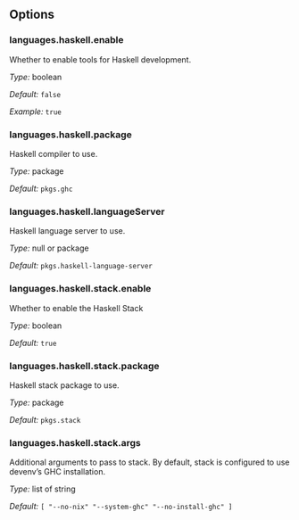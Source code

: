 [comment]: # (Do not edit this file as it is autogenerated. Go to docs/individual-docs if you want to make edits.)


[comment]: # (Please add your documentation on top of this line)

## Options

### languages\.haskell\.enable

Whether to enable tools for Haskell development\.



*Type:*
boolean



*Default:*
` false `



*Example:*
` true `



### languages\.haskell\.package



Haskell compiler to use\.



*Type:*
package



*Default:*
` pkgs.ghc `



### languages\.haskell\.languageServer



Haskell language server to use\.



*Type:*
null or package



*Default:*
` pkgs.haskell-language-server `



### languages\.haskell\.stack\.enable



Whether to enable the Haskell Stack



*Type:*
boolean



*Default:*
` true `



### languages\.haskell\.stack\.package



Haskell stack package to use\.



*Type:*
package



*Default:*
` pkgs.stack `



### languages\.haskell\.stack\.args



Additional arguments to pass to stack\.
By default, stack is configured to use devenv’s GHC installation\.



*Type:*
list of string



*Default:*
` [ "--no-nix" "--system-ghc" "--no-install-ghc" ] `
